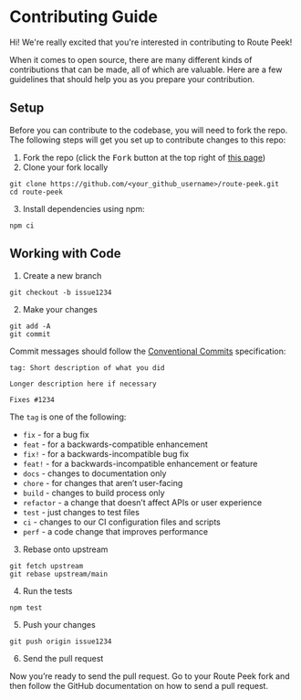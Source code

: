 # Contributing Guide

Hi! We're really excited that you're interested in contributing to Route Peek!

When it comes to open source, there are many different kinds of contributions that can be made, all of which are valuable. Here are a few guidelines that should help you as you prepare your contribution.

## Setup

Before you can contribute to the codebase, you will need to fork the repo. The following steps will get you set up to contribute changes to this repo:

1. Fork the repo (click the <kbd>Fork</kbd> button at the top right of [this page](https://github.com/stenin-nikita/route-peek))
2. Clone your fork locally

```shell
git clone https://github.com/<your_github_username>/route-peek.git
cd route-peek
```

3. Install dependencies using npm:

```shell
npm ci
```

## Working with Code

1. Create a new branch

```shell
git checkout -b issue1234
```

2. Make your changes

```shell
git add -A
git commit
```

Commit messages should follow the [Conventional Commits](https://conventionalcommits.org) specification:

```
tag: Short description of what you did

Longer description here if necessary

Fixes #1234
```

The `tag` is one of the following:

- `fix` - for a bug fix
- `feat` - for a backwards-compatible enhancement
- `fix!` - for a backwards-incompatible bug fix
- `feat!` - for a backwards-incompatible enhancement or feature
- `docs` - changes to documentation only
- `chore` - for changes that aren’t user-facing
- `build` - changes to build process only
- `refactor` - a change that doesn’t affect APIs or user experience
- `test` - just changes to test files
- `ci` - changes to our CI configuration files and scripts
- `perf` - a code change that improves performance

3. Rebase onto upstream

```shell
git fetch upstream
git rebase upstream/main
```

4. Run the tests

```shell
npm test
```

5. Push your changes

```shell
git push origin issue1234
```

6. Send the pull request

Now you’re ready to send the pull request. Go to your Route Peek fork and then follow the GitHub documentation on how to send a pull request.
